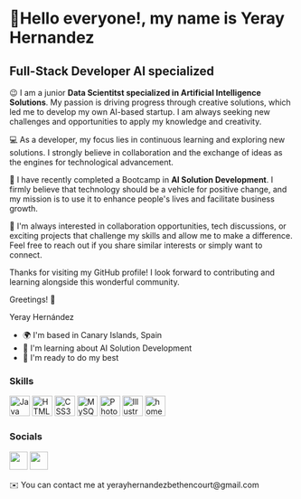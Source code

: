 👋Hello everyone!, my name is Yeray Hernandez
================================

**Full-Stack Developer AI specialized**
------------------------------------

😉 I am a junior **Data Scientitst specialized in Artificial Intelligence Solutions**. My passion is driving progress through creative solutions, which led me to develop my own AI-based startup. I am always seeking new challenges and opportunities to apply my knowledge and creativity.

💻 As a developer, my focus lies in continuous learning and exploring new solutions. I strongly believe in collaboration and the exchange of ideas as the engines for technological advancement.

🚀  I have recently completed a Bootcamp in **AI Solution Development**. I firmly believe that technology should be a vehicle for positive change, and my mission is to use it to enhance people's lives and facilitate business growth.

🤝 I'm always interested in collaboration opportunities, tech discussions, or exciting projects that challenge my skills and allow me to make a difference. Feel free to reach out if you share similar interests or simply want to connect.

Thanks for visiting my GitHub profile! I look forward to contributing and learning alongside this wonderful community.

Greetings! 🌟

Yeray Hernández

* 🌍  I'm based in Canary Islands, Spain
* 🧠  I'm learning about AI Solution Development
* 🤝  I'm ready to do my best

### Skills

<p align="left">
<a href="https://www.oracle.com/java/" target="_blank" rel="noreferrer"><img src="https://raw.githubusercontent.com/danielcranney/readme-generator/main/public/icons/skills/java-colored.svg" width="36" height="36" alt="Java" /></a>
<a href="https://developer.mozilla.org/en-US/docs/Glossary/HTML5" target="_blank" rel="noreferrer"><img src="https://raw.githubusercontent.com/danielcranney/readme-generator/main/public/icons/skills/html5-colored.svg" width="36" height="36" alt="HTML5" /></a>
<a href="https://www.w3.org/TR/CSS/#css" target="_blank" rel="noreferrer"><img src="https://raw.githubusercontent.com/danielcranney/readme-generator/main/public/icons/skills/css3-colored.svg" width="36" height="36" alt="CSS3" /></a>
<a href="https://www.mysql.com/" target="_blank" rel="noreferrer"><img src="https://raw.githubusercontent.com/danielcranney/readme-generator/main/public/icons/skills/mysql-colored.svg" width="36" height="36" alt="MySQL" /></a>
<a href="https://www.adobe.com/uk/products/photoshop.html" target="_blank" rel="noreferrer"><img src="https://raw.githubusercontent.com/danielcranney/readme-generator/main/public/icons/skills/photoshop-colored.svg" width="36" height="36" alt="Photoshop" /></a>
<a href="adobe.com/uk/products/illustrator.html" target="_blank" rel="noreferrer"><img src="https://raw.githubusercontent.com/danielcranney/readme-generator/main/public/icons/skills/illustrator-colored.svg" width="36" height="36" alt="Illustrator" /></a>
<a href="https://spring.io/"target="_blank" rel"noreferrer><img src="https://spring.io/images/favicon-9d25009f65637a49ac8d91eb1cf7b75e.ico" width="36"height="36" alt="homepage" /></a>
</p>

### Socials

<p align="left"> <a href="https://www.github.com/YerayHernandezBethencourt" target="_blank" rel="noreferrer"><img src="https://raw.githubusercontent.com/danielcranney/readme-generator/main/public/icons/socials/github.svg" width="32" height="32" /></a> <a href="https://www.linkedin.com/in/yeray-hernandez-bethencourt" target="_blank" rel="noreferrer"><img src="https://raw.githubusercontent.com/danielcranney/readme-generator/main/public/icons/socials/linkedin.svg" width="32" height="32" /></a></p>
✉️  You can contact me at yerayhernandezbethencourt@gmail.com
